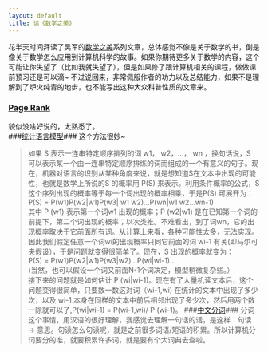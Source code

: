 ```yaml
---
layout: default
title: 读《数学之美》
---
```

花半天时间拜读了吴军的[数学之美](https://sites.google.com/site/junwu02/beautyofmathematics)系列文章，总体感觉不像是关于数学的书，倒是像关于数学怎么应用到计算机科学的故事。如果你期待更多关于数学的内容，这个可能让你失望了（比如我就失望了），但是如果修了跟计算机相关的课程，做做课前预习还是可以滴~ 不过说回来，非常佩服作者的功力以及总结能力，如果不是理解到了炉火纯青的地步，也不能写出这种大众科普性质的文章来。  
### [Page Rank](http://www.google.com.hk/ggblog/googlechinablog/2006/02/page-rank-google_1386.html) ###
貌似没啥好说的，太熟悉了。  
###[统计语言模型](http://www.google.com.hk/ggblog/googlechinablog/2006/04/blog-post_7327.html)###
这个方法很妙~  
> 如果 S 表示一连串特定顺序排列的词 w1， w2，…， wn ，换句话说，S 可以表示某一个由一连串特定顺序排练的词而组成的一个有意义的句子。现在，机器对语言的识别从某种角度来说，就是想知道S在文本中出现的可能性，也就是数学上所说的S 的概率用 P(S) 来表示。利用条件概率的公式，S 这个序列出现的概率等于每一个词出现的概率相乘，于是P(S) 可展开为：  
> P(S) = P(w1)P(w2|w1)P(w3| w1 w2)…P(wn|w1 w2…wn-1)  
> 其中 P (w1) 表示第一个词w1 出现的概率；P (w2|w1) 是在已知第一个词的前提下，第二个词出现的概率；以次类推。不难看出，到了词wn，它的出现概率取决于它前面所有词。从计算上来看，各种可能性太多，无法实现。因此我们假定任意一个词wi的出现概率只同它前面的词 wi-1 有关(即马尔可夫假设），于是问题就变得很简单了。现在，S 出现的概率就变为：  
> P(S) = P(w1)P(w2|w1)P(w3|w2)…P(wi|wi-1)…  
> (当然，也可以假设一个词又前面N-1个词决定，模型稍微复杂些。）  
> 接下来的问题就是如何估计 P (wi|wi-1)。现在有了大量机读文本后，这个问题变得很简单，只要数一数这对词（wi-1,wi) 在统计的文本中出现了多少次，以及 wi-1 本身在同样的文本中前后相邻出现了多少次，然后用两个数一除就可以了,P(wi|wi-1) = P(wi-1,wi)/ P (wi-1)。
###[中文分词](http://www.google.com.hk/ggblog/googlechinablog/2006/04/blog-post_2507.html)###
分词这个事情，用汉语的很好理解，我感觉去理解一句话的话，是这样：句读 → 意思。句读怎么句读呢，就是之前很多词语/短语的积累。所以计算机分词要分的准，就要积累许多词，就是要有个大词典去查啦。  
